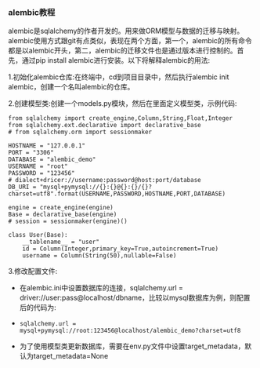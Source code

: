 ### alembic教程

alembic是sqlalchemy的作者开发的。用来做ORM模型与数据的迁移与映射。alembic使用方式跟git有点类似，表现在两个方面，第一个，alembic的所有命令都是以alembic开头，第二，alembic的迁移文件也是通过版本进行控制的。首先，通过pip install alembic进行安装。以下将解释alembic的用法:

1.初始化alembic仓库:在终端中，cd到项目目录中，然后执行alembic init alembic，创建一个名叫alembic的仓库。

2.创建模型类:创建一个models.py模块，然后在里面定义模型类，示例代码:

```
from sqlalchemy import create_engine,Column,String,Float,Integer
from sqlalchemy.ext.declarative import declarative_base
# from sqlalchemy.orm import sessionmaker

HOSTNAME = "127.0.0.1"
PORT = "3306"
DATABASE = "alembic_demo"
USERNAME = "root"
PASSWORD = "123456"
# dialect+dricer://username:password@host:port/database
DB_URI = "mysql+pymysql://{}:{}@{}:{}/{}?charset=utf8".format(USERNAME,PASSWORD,HOSTNAME,PORT,DATABASE)

engine = create_engine(engine)
Base = declarative_base(engine)
# session = sessionmaker(engine)()

class User(Base):
    __tablename__ = "user"
    id = Column(Integer,primary_key=True,autoincrement=True)
    username = Column(String(50),nullable=False)
```

3.修改配置文件:

* 在alembic.ini中设置数据库的连接，sqlalchemy.url = driver://user:pass@localhost/dbname，比较以mysql数据库为例，则配置后的代码为:
* ```
  sqlalchemy.url = mysql+pymysql://root:123456@localhost/alembic_demo?charset=utf8
  ```
* 为了使用模型类更新数据库，需要在env.py文件中设置target_metadata，默认为target_metadata=None



